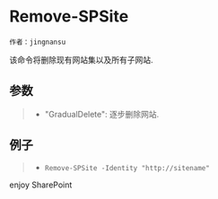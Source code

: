 # Remove-SPSite
	作者：jingnansu

该命令将删除现有网站集以及所有子网站.

## 参数     
> - "GradualDelete": 逐步删除网站.

## 例子     
> - `Remove-SPSite -Identity "http://sitename"`

enjoy SharePoint
